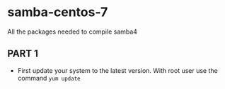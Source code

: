# samba-centos-7
All the packages needed to compile samba4

## PART 1
- First update your system to the latest version. With root user use the command `yum update`
